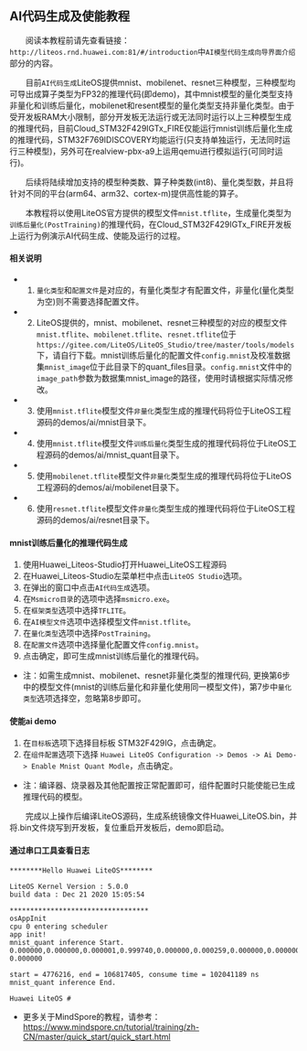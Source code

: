 ## AI代码生成及使能教程

&emsp;&emsp;阅读本教程前请先查看链接：`http://liteos.rnd.huawei.com:81/#/introduction`中`AI模型代码生成向导界面介绍`部分的内容。

&emsp;&emsp;目前`AI代码生成`LiteOS提供mnist、mobilenet、resnet三种模型，三种模型均可导出成算子类型为FP32的推理代码(即demo)，其中mnist模型的量化类型支持非量化和训练后量化，mobilenet和resent模型的量化类型支持非量化类型。由于受开发板RAM大小限制，部分开发板无法运行或无法同时运行以上三种模型生成的推理代码，目前Cloud_STM32F429IGTx_FIRE仅能运行mnist训练后量化生成的推理代码，STM32F769IDISCOVERY均能运行(只支持单独运行，无法同时运行三种模型)，另外可在realview-pbx-a9上运用qemu进行模拟运行(可同时运行)。

&emsp;&emsp;后续将陆续增加支持的模型种类数、算子种类数(int8)、量化类型数，并且将针对不同的平台(arm64、arm32、cortex-m)提供高性能的算子。

&emsp;&emsp;本教程将以使用LiteOS官方提供的模型文件`mnist.tflite`，生成量化类型为`训练后量化(PostTraining)`的推理代码，在Cloud_STM32F429IGTx_FIRE开发板上运行为例演示AI代码生成、使能及运行的过程。

#### 相关说明

  * 1. `量化类型`和`配置文件`是对应的，有量化类型才有配置文件，非量化(量化类型为空)则不需要选择配置文件。

  * 2. LiteOS提供的，mnist、mobilenet、resnet三种模型的对应的模型文件`mnist.tflite`、`mobilenet.tflite`、`resnet.tflite`位于`https://gitee.com/LiteOS/LiteOS_Studio/tree/master/tools/models`下，请自行下载。mnist训练后量化的配置文件`config.mnist`及校准数据集`mnist_image`位于此目录下的quant_files目录。`config.mnist`文件中的`image_path`参数为数据集mnist_image的路径，使用时请根据实际情况修改。

  * 3. 使用`mnist.tflite`模型文件`非量化`类型生成的推理代码将位于LiteOS工程源码的demos/ai/mnist目录下。

  * 4. 使用`mnist.tflite`模型文件`训练后量化`类型生成的推理代码将位于LiteOS工程源码的demos/ai/mnist_quant目录下。

  * 5. 使用`mobilenet.tflite`模型文件`非量化`类型生成的推理代码将位于LiteOS工程源码的demos/ai/mobilenet目录下。

  * 6. 使用`resnet.tflite`模型文件`非量化`类型生成的推理代码将位于LiteOS工程源码的demos/ai/resnet目录下。

#### mnist训练后量化的推理代码生成

  1. 使用Huawei_Liteos-Studio打开Huawei_LiteOS工程源码
  2. 在Huawei_Liteos-Studio左菜单栏中点击`LiteOS Studio`选项。
  3. 在弹出的窗口中点击`AI代码生成`选项。
  4. 在`Msmicro目录`的选项中选择`msmicro.exe`。
  5. 在`框架类型`选项中选择`TFLITE`。
  6. 在`AI模型文件`选项中选择模型文件`mnist.tflite`。
  7. 在`量化类型`选项中选择`PostTraining`。
  8. 在`配置文件`选项中选择量化配置文件`config.mnist`。
  9. 点击确定，即可生成mnist训练后量化的推理代码。

  * 注：如需生成mnist、mobilenet、resnet非量化类型的推理代码, 更换第6步中的模型文件(mnist的训练后量化和非量化使用同一模型文件)，第7步中`量化类型`选项选择空，忽略第8步即可。

#### 使能ai demo
  1. 在`目标板`选项下选择目标板 STM32F429IG，点击确定。
  2. 在`组件配置`选项下选择 `Huawei LiteOS Configuration -> Demos -> Ai Demo-> Enable Mnist Quant Modle`，点击确定。
  * 注：编译器、烧录器及其他配置按正常配置即可，组件配置时只能使能已生成推理代码的模型。

&emsp;&emsp;完成以上操作后编译LiteOS源码，生成系统镜像文件Huawei_LiteOS.bin，并将.bin文件烧写到开发板，复位重启开发板后，demo即启动。

#### 通过串口工具查看日志
```
********Hello Huawei LiteOS********

LiteOS Kernel Version : 5.0.0
build data : Dec 21 2020 15:05:54

**********************************
osAppInit
cpu 0 entering scheduler
app init!
mnist_quant inference Start.
0.000000,0.000000,0.000001,0.999740,0.000000,0.000259,0.000000,0.000000,0.000000, 0.000000

start = 4776216, end = 106817405, consume time = 102041189 ns
mnist_quant inference End.

Huawei LiteOS # 
```

* 更多关于MindSpore的教程，请参考：https://www.mindspore.cn/tutorial/training/zh-CN/master/quick_start/quick_start.html
